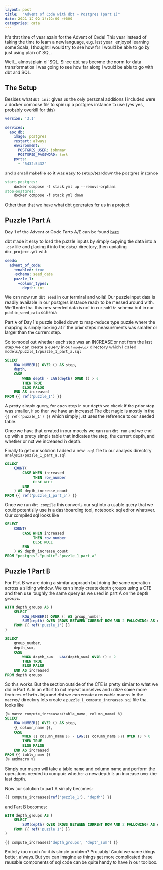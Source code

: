 ```yaml
---
layout: post
title:  "Advent of Code with dbt + Postgres (part 1)"
date: 2021-12-02 14:02:00 +0800
categories: data
---
```


It's that time of year again for the Advent of Code! This year instead of taking the time to learn a new language, e.g. last year I enjoyed learning some Scala, I thought I would try to see how far I would be able to go by just using plain ol' SQL. 

Well... almost plain ol' SQL. Since [dbt](https://www.getdbt.com/) has become the norm for data transformation I was going to see how far along I would be able to go with dbt and SQL. 

## The Setup
Besides what `dbt init` gives us the only personal additions I included were a docker compose file to spin up a postgres instance to use (yes yes, probably overkill for this)

```yaml
version: '3.1'

services:
  aoc_db:
    image: postgres
    restart: always
    environment:
      POSTGRES_USER: johnmav
      POSTGRES_PASSWORD: test
    ports:
      - "5432:5432"
```

and a small makefile so it was easy to setup/teardown the postgres instance

```makefile
start-postgres:
	docker compose -f stack.yml up --remove-orphans
stop-postgres:
	docker compose -f stack.yml down
```

Other than that we have what dbt generates for us in a project.

## Puzzle 1 Part A
Day 1 of the Advent of Code Parts A/B can be found [here](https://adventofcode.com/2021/day/1)

dbt made it easy to load the puzzle inputs by simply copying the data into a `.csv` file and placing it into the `data/` directory, then updating `dbt_project.yml` with

```yaml
seeds:
  advent_of_code:
    +enabled: true
    +schema: seed_data
    puzzle_1:
      +column_types:
        depth: int
```

We can now run `dbt seed` in our terminal and voilá! Our puzzle input data is readily available in our postgres instance ready to be messed around with. We'll note that this new seeded data is not in our `public` schema but in our `public_seed_data` schema

Part A of Day 1's puzzle boiled down to map-reduce type puzzle where the mapping is simply looking at if the prior steps measurements was smaller or larger than the current step.

So to model out whether each step was an INCREASE or not from the last step we can create a query in our `models/` directory which I called `models/puzzle_1/puzzle_1_part_a.sql`

```sql
SELECT
    ROW_NUMBER() OVER () AS step,
    depth,
    CASE
        WHEN depth - LAG(depth) OVER () > 0
        THEN TRUE
        ELSE FALSE
    END AS increased
FROM {{ ref('puzzle_1') }}
```

A pretty simple query, for each step in our depth we check if the prior step was smaller, if so then we have an increase! The dbt magic is mostly in the `{{ ref('puzzle_1') }}` which simply just uses the reference to our seeded table. 

Once we have that created in our models we can run `dbt run` and we end up with a pretty simple table that indicates the step, the current depth, and whether or not we increased in depth. 

Finally to get our solution I added a new `.sql` file to our analysis directory `analysis/puzzle_1_part_a.sql`

```sql
SELECT
    COUNT(
        CASE WHEN increased
             THEN row_number
             ELSE NULL
        END
    ) AS depth_increase_count
FROM {{ ref('puzzle_1_part_a') }}
```

Once we run `dbt compile` this converts our sql into a usable query that we could potentially use in a dashboarding tool, notebook, sql editor whatever. Our compiled sql looks like 

```sql
SELECT
    COUNT(
        CASE WHEN increased
             THEN row_number
             ELSE NULL
        END
    ) AS depth_increase_count
FROM "postgres"."public"."puzzle_1_part_a"
```

## Puzzle 1 Part B
For Part B we are doing a similar approach but doing the same operation across a sliding window. We can simply create depth groups using a CTE and then use roughly the same query as we used in part A on the depth groups. 

```sql
WITH depth_groups AS (
	SELECT 
		ROW_NUMBER() OVER () AS group_number,
		SUM(depth) OVER (ROWS BETWEEN CURRENT ROW AND 2 FOLLOWING) AS depth_sum
	FROM {{ ref('puzzle_1') }}
)

SELECT
	group_number,
    depth_sum,
    CASE
        WHEN depth_sum - LAG(depth_sum) OVER () > 0
        THEN TRUE
        ELSE FALSE
    END AS increased
FROM depth_groups
```

So this works. But the section outside of the CTE is pretty similar to what we did in Part A. In an effort to not repeat ourselves and utilize some more features of both Jinja and dbt we can create a reusable macro. In the `macros/` directory lets create a `puzzle_1_compute_increases.sql` file that looks like 

```sql
{% macro compute_increases(table_name, column_name) %}
SELECT
    ROW_NUMBER() OVER () AS step,
    {{ column_name }},
    CASE
        WHEN {{ column_name }} - LAG({{ column_name }}) OVER () > 0
        THEN TRUE
        ELSE FALSE
    END AS increased
FROM {{ table_name }}
{% endmacro %}
```

Simply our macro will take a table name and column name and perform the operations needed to compute whether a new depth is an increase over the last depth. 

Now our solution to part A simply becomes:

```sql
{{ compute_increases(ref('puzzle_1'), 'depth') }}
```

and Part B becomes:

```sql
WITH depth_groups AS (
	SELECT 
		SUM(depth) OVER (ROWS BETWEEN CURRENT ROW AND 2 FOLLOWING) AS depth_sum
	FROM {{ ref('puzzle_1') }}
)

{{ compute_increases('depth_groups', 'depth_sum') }}
```

Entirely too much for this simple problem? Probably! Could we name things better, always. But you can imagine as things get more complicated these reusable components of sql code can be quite handy to have in our toolbox.